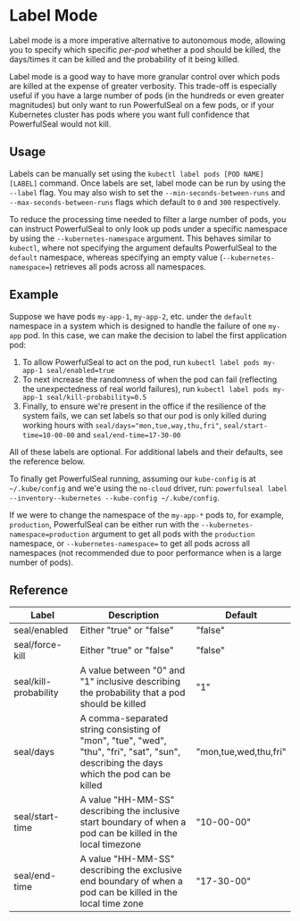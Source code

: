 # Label Mode

Label mode is a more imperative alternative to autonomous mode, allowing you to specify which specific _per-pod_ whether a pod should be killed, the days/times it can be killed and the probability of it being killed.

Label mode is a good way to have more granular control over which pods are killed at the expense of greater verbosity. This trade-off is especially useful if you have a large number of pods (in the hundreds or even greater magnitudes) but only want to run PowerfulSeal on a few pods, or if your Kubernetes cluster has pods where you want full confidence that PowerfulSeal would not kill.


## Usage

Labels can be manually set using the `kubectl label pods [POD NAME] [LABEL]` command. Once labels are set, label mode can be run by using the `--label` flag. You may also wish to set the `--min-seconds-between-runs` and `--max-seconds-between-runs` flags which default to `0` and `300` respectively.

To reduce the processing time needed to filter a large number of pods, you can instruct PowerfulSeal to only look up pods under a specific namespace by using the `--kubernetes-namespace` argument. This behaves similar to `kubectl`, where not specifying the argument defaults PowerfulSeal to the `default` namespace, whereas specifying an empty value (`--kubernetes-namespace=`) retrieves all pods across all namespaces.

## Example

Suppose we have pods `my-app-1`, `my-app-2`, etc. under the `default` namespace in a system which is designed to handle the failure of one `my-app` pod. In this case, we can make the decision to label the first application pod:

1. To allow PowerfulSeal to act on the pod, run `kubectl label pods my-app-1 seal/enabled=true`
2. To next increase the randomness of when the pod can fail (reflecting the unexpectedness of real world failures), run `kubectl label pods my-app-1 seal/kill-probability=0.5`
3. Finally, to ensure we're present in the office if the resilience of the system fails, we can set labels so that our pod is only killed during working hours with `seal/days="mon,tue,way,thu,fri"`, `seal/start-time=10-00-00` and `seal/end-time=17-30-00`

All of these labels are optional. For additional labels and their defaults, see the reference below.

To finally get PowerfulSeal running, assuming our `kube-config` is at `~/.kube/config` and we'e using the `no-cloud` driver, run: `powerfulseal label --inventory--kubernetes --kube-config ~/.kube/config`.

If we were to change the namespace of the `my-app-*` pods to, for example, `production`, PowerfulSeal can be either run with the `--kubernetes-namespace=production` argument to get all pods with the `production` namespace, or `--kubernetes-namespace=` to get all pods across all namespaces (not recommended due to poor performance when is a large number of pods).

## Reference

| Label                 | Description                                                                                                                             | Default               |
|-----------------------|-----------------------------------------------------------------------------------------------------------------------------------------|-----------------------|
| seal/enabled          | Either "true" or "false"                                                                                                                | "false"               |
| seal/force-kill       | Either "true" or "false"                                                                                                                | "false"               |
| seal/kill-probability | A value between "0" and "1" inclusive describing the probability that a pod should be killed                                            | "1"                   |
| seal/days             | A comma-separated string consisting of "mon", "tue", "wed", "thu", "fri", "sat", "sun", describing the days which the pod can be killed | "mon,tue,wed,thu,fri" |
| seal/start-time       | A value "HH-MM-SS" describing the inclusive start boundary of when a pod can be killed in the local timezone                            | "10-00-00"            |
| seal/end-time         | A value "HH-MM-SS" describing the exclusive end boundary of when a pod can be killed in the local time zone                             | "17-30-00"            |
